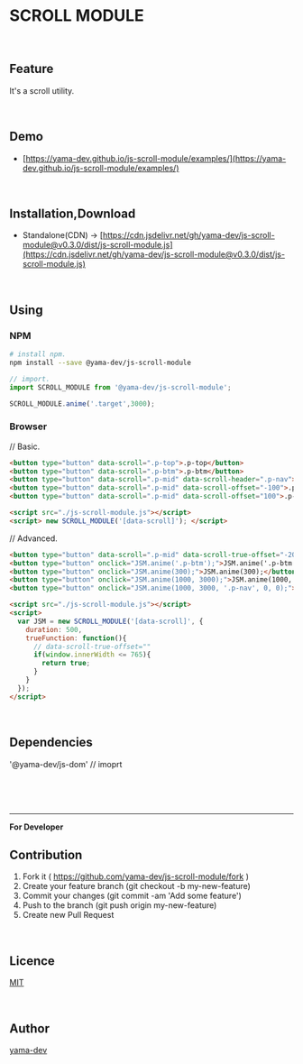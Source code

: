 # SCROLL MODULE

<br>

## Feature

It's a scroll utility.

<br>

## Demo

- [https://yama-dev.github.io/js-scroll-module/examples/](https://yama-dev.github.io/js-scroll-module/examples/)

<br>

## Installation,Download

- Standalone(CDN) -> [https://cdn.jsdelivr.net/gh/yama-dev/js-scroll-module@v0.3.0/dist/js-scroll-module.js](https://cdn.jsdelivr.net/gh/yama-dev/js-scroll-module@v0.3.0/dist/js-scroll-module.js)

<br>

## Using

### NPM

``` bash
# install npm.
npm install --save @yama-dev/js-scroll-module
```

``` javascript
// import.
import SCROLL_MODULE from '@yama-dev/js-scroll-module';
```

``` javascript
SCROLL_MODULE.anime('.target',3000);
```

### Browser

// Basic.

``` html
<button type="button" data-scroll=".p-top">.p-top</button>
<button type="button" data-scroll=".p-btm">.p-btm</button>
<button type="button" data-scroll=".p-mid" data-scroll-header=".p-nav">.p-mid +.p-nav</button>
<button type="button" data-scroll=".p-mid" data-scroll-offset="-100">.p-mid -100</button>
<button type="button" data-scroll=".p-mid" data-scroll-offset="100">.p-mid +100</button>

<script src="./js-scroll-module.js"></script>
<script> new SCROLL_MODULE('[data-scroll]'); </script>
```

// Advanced.

``` html
<button type="button" data-scroll=".p-mid" data-scroll-true-offset="-200">.p-mid true-offset -200</button>
<button type="button" onclick="JSM.anime('.p-btm');">JSM.anime('.p-btm');</button>
<button type="button" onclick="JSM.anime(300);">JSM.anime(300);</button>
<button type="button" onclick="JSM.anime(1000, 3000);">JSM.anime(1000, 3000);</button>
<button type="button" onclick="JSM.anime(1000, 3000, '.p-nav', 0, 0);">JSM.anime(1000, 3000, '.p-nav', 0, 0);</button>

<script src="./js-scroll-module.js"></script>
<script>
  var JSM = new SCROLL_MODULE('[data-scroll]', {
    duration: 500,
    trueFunction: function(){
      // data-scroll-true-offset=""
      if(window.innerWidth <= 765){
        return true;
      }
    }
  });
</script>
```

<br>

## Dependencies

'@yama-dev/js-dom'  // imoprt

<br><br><br>

___

**For Developer**

## Contribution

1. Fork it ( https://github.com/yama-dev/js-scroll-module/fork )
2. Create your feature branch (git checkout -b my-new-feature)
3. Commit your changes (git commit -am 'Add some feature')
4. Push to the branch (git push origin my-new-feature)
5. Create new Pull Request

<br>

## Licence

[MIT](https://github.com/yama-dev/js-scroll-module/blob/master/LICENSE)

<br>

## Author

[yama-dev](https://github.com/yama-dev)

